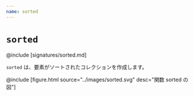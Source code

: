 ```yaml
---
name: sorted
---
```


# `sorted`

@include [signatures/sorted.md]

`sorted` は、要素がソートされたコレクションを作成します。

@include [figure.html source="../images/sorted.svg" desc="関数 sorted の図"]
